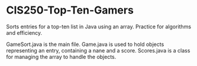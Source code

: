 # CIS250-Top-Ten-Gamers
Sorts entries for a top-ten list in Java using an array. Practice for algorithms and efficiency.

GameSort.java is the main file. Game.java is used to hold objects representing an entry, containing a nane and a score. Scores.java is a class for managing the array to handle the objects.
